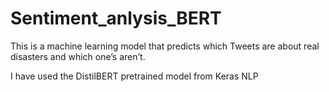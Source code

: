 # Sentiment_anlysis_BERT

This is a machine learning model that predicts which Tweets are about real disasters and which one’s aren’t.

I have used the DistilBERT pretrained model from Keras NLP
